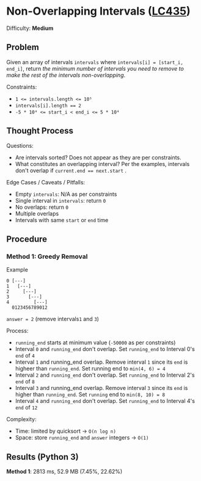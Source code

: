 # Non-Overlapping Intervals ([LC435](https://leetcode.com/problems/non-overlapping-intervals/))
Difficulty: **Medium**

## Problem

Given an array of intervals `intervals` where `intervals[i] = [start_i, end_i]`, return *the minimum number of intervals you need to remove to make the rest of the intervals non-overlapping*.

Constraints:
- `1 <= intervals.length <= 10⁵`
- `intervals[i].length == 2`
- `-5 * 10⁴ <= start_i < end_i <= 5 * 10⁴`

## Thought Process

Questions:
- Are intervals sorted?  Does not appear as they are per constraints.
- What constitutes an overlapping interval?  Per the examples, intervals don't overlap if `current.end == next.start` .

Edge Cases / Caveats / Pitfalls:
- Empty `intervals`: N/A as per constraints
- Single interval in `intervals`: return `0`
- No overlaps: return `0`
- Multiple overlaps
- Intervals with same `start` or `end` time

## Procedure

### Method 1: Greedy Removal

Example
```
0 [---]
1   [---]
2     [---]
3       [---]
4         [---]
  0123456789012
```
`answer = 2` (remove intervals`1` and `3`)

Process:
- `running_end` starts at minimum value (`-50000` as per constraints)
- Interval `0` and `running_end` don't overlap. Set `running_end` to Interval 0's `end` of `4`
- Interval `1` and running_end overlap. Remove interval `1` since its `end` is higheer than `running_end`.  Set running end to `min(4, 6) = 4`
- Interval `2` and `running_end` don't overlap. Set `running_end` to Interval 2's `end` of `8`
- Interval `3` and running_end overlap. Remove interval `3` since its `end` is higher than `running_end`.  Set `running` end to `min(8, 10) = 8`
- Interval `4` and `running_end` don't overlap. Set `running_end` to Interval 4's `end` of `12`

Complexity:
- Time: limited by quicksort -> `O(n log n)`
- Space: store `running_end` and `answer` integers -> `O(1)`

## Results (Python 3)

**Method 1**: 2813 ms, 52.9 MB (7.45%, 22.62%)
